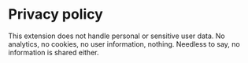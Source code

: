 # Privacy policy 
This extension does not handle personal or sensitive user data. No analytics, no cookies, no user information, nothing. Needless to say, no information is shared either.
